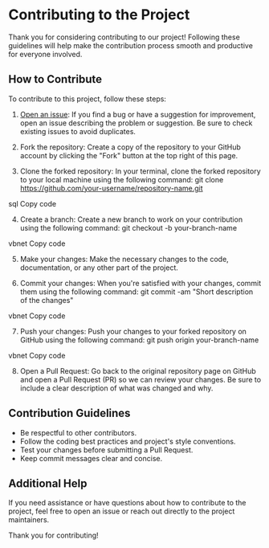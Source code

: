 # Contributing to the Project

Thank you for considering contributing to our project! Following these guidelines will help make the contribution process smooth and productive for everyone involved.

## How to Contribute

To contribute to this project, follow these steps:

1. [Open an issue](link-to-open-issue): If you find a bug or have a suggestion for improvement, open an issue describing the problem or suggestion. Be sure to check existing issues to avoid duplicates.

2. Fork the repository: Create a copy of the repository to your GitHub account by clicking the "Fork" button at the top right of this page.

3. Clone the forked repository: In your terminal, clone the forked repository to your local machine using the following command:
git clone https://github.com/your-username/repository-name.git

sql
Copy code

4. Create a branch: Create a new branch to work on your contribution using the following command:
git checkout -b your-branch-name

vbnet
Copy code

5. Make your changes: Make the necessary changes to the code, documentation, or any other part of the project.

6. Commit your changes: When you're satisfied with your changes, commit them using the following command:
git commit -am "Short description of the changes"

vbnet
Copy code

7. Push your changes: Push your changes to your forked repository on GitHub using the following command:
git push origin your-branch-name

vbnet
Copy code

8. Open a Pull Request: Go back to the original repository page on GitHub and open a Pull Request (PR) so we can review your changes. Be sure to include a clear description of what was changed and why.

## Contribution Guidelines

- Be respectful to other contributors.
- Follow the coding best practices and project's style conventions.
- Test your changes before submitting a Pull Request.
- Keep commit messages clear and concise.

## Additional Help

If you need assistance or have questions about how to contribute to the project, feel free to open an issue or reach out directly to the project maintainers.

Thank you for contributing!